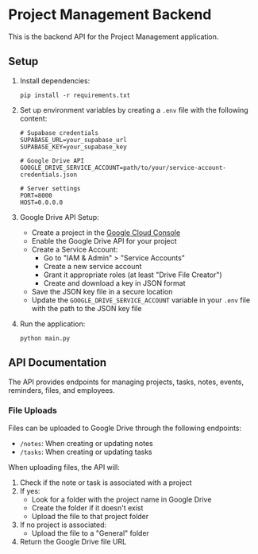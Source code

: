 # Project Management Backend

This is the backend API for the Project Management application.

## Setup

1. Install dependencies:
   ```
   pip install -r requirements.txt
   ```

2. Set up environment variables by creating a `.env` file with the following content:
   ```
   # Supabase credentials
   SUPABASE_URL=your_supabase_url
   SUPABASE_KEY=your_supabase_key

   # Google Drive API
   GOOGLE_DRIVE_SERVICE_ACCOUNT=path/to/your/service-account-credentials.json

   # Server settings
   PORT=8000
   HOST=0.0.0.0
   ```

3. Google Drive API Setup:
   - Create a project in the [Google Cloud Console](https://console.cloud.google.com/)
   - Enable the Google Drive API for your project
   - Create a Service Account:
     - Go to "IAM & Admin" > "Service Accounts"
     - Create a new service account
     - Grant it appropriate roles (at least "Drive File Creator")
     - Create and download a key in JSON format
   - Save the JSON key file in a secure location
   - Update the `GOOGLE_DRIVE_SERVICE_ACCOUNT` variable in your `.env` file with the path to the JSON key file

4. Run the application:
   ```
   python main.py
   ```

## API Documentation

The API provides endpoints for managing projects, tasks, notes, events, reminders, files, and employees.

### File Uploads

Files can be uploaded to Google Drive through the following endpoints:
- `/notes`: When creating or updating notes
- `/tasks`: When creating or updating tasks

When uploading files, the API will:
1. Check if the note or task is associated with a project
2. If yes: 
   - Look for a folder with the project name in Google Drive
   - Create the folder if it doesn't exist
   - Upload the file to that project folder
3. If no project is associated:
   - Upload the file to a "General" folder
4. Return the Google Drive file URL 